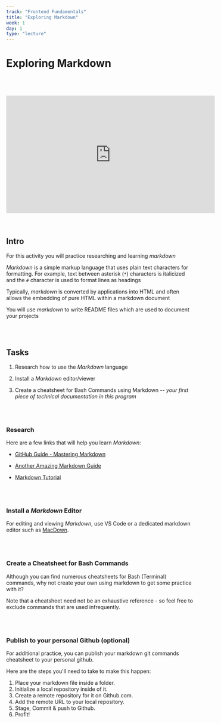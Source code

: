 ```yaml
---
track: "Frontend Fundamentals"
title: "Exploring Markdown"
week: 1
day: 1
type: "lecture"
---
```



# Exploring Markdown 

<br>
<br>
<br>


<iframe width="560" height="315" src="https://www.youtube.com/embed/w6JN3FvEltg" frameborder="0" allow="accelerometer; autoplay; clipboard-write; encrypted-media; gyroscope; picture-in-picture" allowfullscreen></iframe>


<br>
<br>
<br>

## Intro

For this activity you will practice researching and learning _markdown_

_Markdown_ is a simple markup language that uses plain text characters for formatting.  For example, text between asterisk (`*`) characters is italicized and the `#` character is used to format lines as headings

Typically, _markdown_ is converted by applications into HTML and often allows the embedding of pure HTML within a markdown document

You will use _markdown_ to write README files which are used to document your projects

<br>
<br>



## Tasks

1. Research how to use the _Markdown_ language

2. Install a _Markdown_ editor/viewer

3. Create a cheatsheet for Bash Commands using Markdown -- _your first piece of technical documentation in this program_


<br>
<br>



### Research

Here are a few links that will help you learn _Markdown_:

- [GitHub Guide - Mastering Markdown](https://guides.github.com/features/mastering-markdown/)

- [Another Amazing Markdown Guide](https://www.markdownguide.org/basic-syntax/)

- [Markdown Tutorial](http://markdowntutorial.com/)


<br>
<br>



### Install a _Markdown_ Editor

For editing and viewing _Markdown_, use VS Code or a dedicated markdown editor such as [MacDown](http://macdown.uranusjr.com/).


<br>
<br>



### Create a Cheatsheet for Bash Commands

Although you can find numerous cheatsheets for Bash (Terminal) commands, why not create your own using markdown to get some practice with it?

Note that a cheatsheet need not be an exhaustive reference - so feel free to exclude commands that are used infrequently.


<br>
<br>


### Publish to your personal Github (optional)

For additional practice, you can publish your markdown git commands cheatsheet to your personal github. 

Here are the steps you'll need to take to make this happen:

1. Place your markdown file inside a folder. 
2. Initialize a local repository inside of it. 
3. Create a remote repository for it on Github.com.
4. Add the remote URL to your local repository.
5. Stage, Commit & push to Github.
6. Profit!